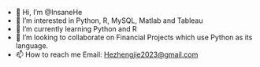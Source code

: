 - 👋 Hi, I’m @InsaneHe
- 👀 I’m interested in Python, R, MySQL, Matlab and Tableau
- 🌱 I’m currently learning Python and R
- 💞️ I’m looking to collaborate on Financial Projects which use Python as its language.
- 📫 How to reach me Email: Hezhengjie2023@gmail.com

<!---
InsaneHe/InsaneHe is a ✨ special ✨ repository because its `README.md` (this file) appears on your GitHub profile.
You can click the Preview link to take a look at your changes.
--->
